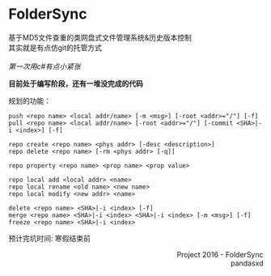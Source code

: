 # FolderSync
基于MD5文件查重的类网盘式文件管理系统&amp;历史版本控制<br/>
其实就是有点仿git的托管方式<br/><br/>
*第一次用c#有点小紧张*<br/>

**目前处于编写阶段，还有一堆没完成的代码**<br/>

规划的功能：<br/>
```
push <repo name> <local addr/name> [-m <msg>] [-root <addr>="/"] [-f]
pull <repo name> <local addr/name> [-root <addr>="/"] [-commit <SHA>|-i <index>] [-f]

repo create <repo name> <phys addr> [-desc <description>]
repo delete <repo name> [-rm <phys addr> [-q]]

repo property <repo name> <prop name> <prop value>

repo local add <local addr> <name>
repo local rename <old name> <new name>
repo local modify <new addr> <name>

delete <repo name> <SHA>|-i <index> [-f]
merge <repo name> <SHA>|-i <index> <SHA>|-i <index> [-m <msg>] [-f]
freeze <repo name> <SHA>|-i <index>
```
预计完坑时间: 寒假结束前
<p align="right">
Project 2016 - FolderSync<br/>
pandasxd
</p>
